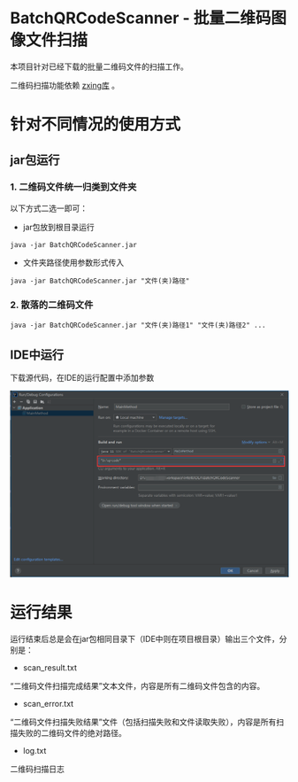 # BatchQRCodeScanner - 批量二维码图像文件扫描

本项目针对已经下载的批量二维码文件的扫描工作。

二维码扫描功能依赖 [zxing库](https://github.com/zxing/zxing) 。

# 针对不同情况的使用方式

## jar包运行

### 1. 二维码文件统一归类到文件夹

以下方式二选一即可：

+ jar包放到根目录运行

```shell
java -jar BatchQRCodeScanner.jar
```

+ 文件夹路径使用参数形式传入

```shell
java -jar BatchQRCodeScanner.jar "文件(夹)路径"
```

### 2. 散落的二维码文件

```shell
java -jar BatchQRCodeScanner.jar "文件(夹)路径1" "文件(夹)路径2" ...
```

## IDE中运行

下载源代码，在IDE的运行配置中添加参数

![RunConfigurationExample](./RunConfigurationExample.png)

# 运行结果

运行结束后总是会在jar包相同目录下（IDE中则在项目根目录）输出三个文件，分别是：

+ scan_result.txt

“二维码文件扫描完成结果”文本文件，内容是所有二维码文件包含的内容。

+ scan_error.txt

“二维码文件扫描失败结果”文件（包括扫描失败和文件读取失败），内容是所有扫描失败的二维码文件的绝对路径。

+ log.txt

二维码扫描日志
